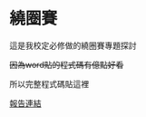 # 繞圈賽

這是我校定必修做的繞圈賽專題探討

~~因為word貼的程式碼有億點好看~~

所以完整程式碼貼這裡

[報告連結](https://github.com/mklin95/around_circle_race/blob/main/%E7%B9%9E%E5%9C%88%E8%B3%BD.pdf)
